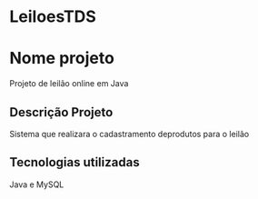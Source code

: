 # LeiloesTDS
# Nome projeto 
Projeto de leilão online em Java

## Descrição Projeto
Sistema que realizara o cadastramento deprodutos para o leilão 

## Tecnologias utilizadas
Java e MySQL
